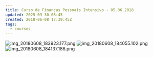```yaml
---
title: Curso de Finanças Pessoais Intensivo - 05.06.2018
updated: 2025-09-30 08:45
created: 2018-06-08 17:39:45Z
tags:
  - courses
---
```


![img_20180608_183923.177.png](img_20180608_183923.177.png)
![img_20180608_184055.102.png](../../_resources/img_20180608_184055.102.png)
![img_20180608_184137.186.png](img_20180608_184137.186.png)